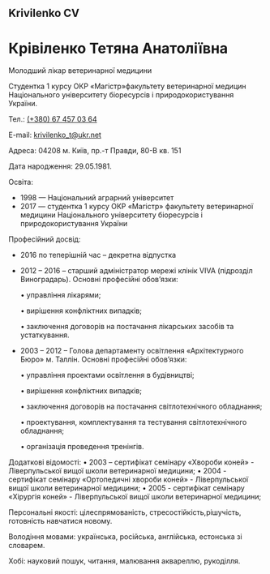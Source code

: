 ## Krivilenko CV

# Крівіленко Тетяна Анатоліївна

Молодший лікар ветеринарної медицини

Студентка 1 курсу ОКР «Магістр»факультету ветеринарної медицин  Національного університету біоресурсів і природокористування України.

Тел.: [(+380) 67 457 03 64](tel:+380674570364)

E-mail: [krivilenko_t@ukr.net](mailto:krivilenko_t@ukr.net)

Адреса: 04208 м. Київ, пр.-т Правди, 80-В кв. 151

Дата народження: 29.05.1981.

Освіта:
 - 1998 — Національний аграрний університет
 - 2017 — студентка 1 курсу ОКР «Магістр» факультету ветеринарної медицини Національного університету біоресурсів і природокористування України 

Професійний досвід:
- 2016 по теперішній час – декретна відпустка
- 2012 – 2016 – старший адміністратор мережі клінік VIVA (підрозділ Виноградарь). Основні професійні обов’язки:
    
    • управління лікарями;
    
    • вирішення конфліктних випадків;
    
    • заключення договорів на постачання лікарських засобів та устаткування.

- 2003 – 2012 – Голова департаменту освітлення «Архітектурного Бюро» м. Таллін. Основні професійні обов’язки:

  • управління проектами освітлення в будівництві;

  • вирішення конфліктних випадків;

  • заключення договорів на постачання світлотехнічного обладнання;

  • проектування, комплектування та тестування світлотехнічного обладнання;

  • організація проведення тренінгів.

Додаткові відомості:
    • 2003 – сертифікат семінару «Хвороби коней» - Ліверпульської вищої школи ветеринарної медицини;
    • 2004 - сертифікат семінару «Ортопедичні хвороби коней» - Ліверпульської вищої школи ветеринарної медицини;
    • 2005 - сертифікат семінару «Хірургія коней» - Ліверпульської вищої школи ветеринарної медицини;

Персональні якості: цілеспрямованість, стресостійкість,рішучість, готовність навчатися новому.

Володіння мовами: українська, російська, англійська, естонська зі словарем.

Хобі: науковий пошук, читання, малювання аквареллю, рукоділля.
